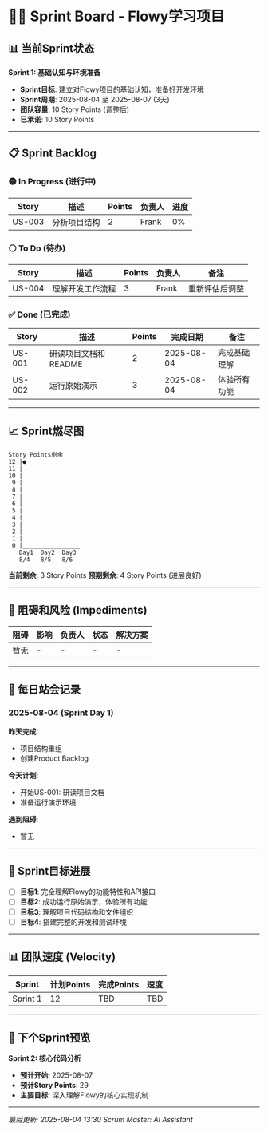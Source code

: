# 🏃‍♂️ Sprint Board - Flowy学习项目

## 📊 当前Sprint状态

**Sprint 1: 基础认知与环境准备**
- **Sprint目标**: 建立对Flowy项目的基础认知，准备好开发环境
- **Sprint周期**: 2025-08-04 至 2025-08-07 (3天)
- **团队容量**: 10 Story Points (调整后)
- **已承诺**: 10 Story Points

---

## 📋 Sprint Backlog

### 🟡 In Progress (进行中)
| Story | 描述 | Points | 负责人 | 进度 |
|-------|------|--------|--------|------|
| US-003 | 分析项目结构 | 2 | Frank | 0% |

### ⚪ To Do (待办)
| Story | 描述 | Points | 负责人 | 备注 |
|-------|------|--------|--------|------|
| US-004 | 理解开发工作流程 | 3 | Frank | 重新评估后调整 |

### ✅ Done (已完成)
| Story | 描述 | Points | 完成日期 | 备注 |
|-------|------|--------|----------|------|
| US-001 | 研读项目文档和README | 2 | 2025-08-04 | 完成基础理解 |
| US-002 | 运行原始演示 | 3 | 2025-08-04 | 体验所有功能 |

---

## 📈 Sprint燃尽图

```
Story Points剩余
12 |●
11 |
10 |
 9 |
 8 |
 7 |
 6 |
 5 |
 4 |
 3 |
 2 |
 1 |
 0 |________________
   Day1  Day2  Day3
   8/4   8/5   8/6
```

**当前剩余**: 3 Story Points
**预期剩余**: 4 Story Points (进展良好)

---

## 🚧 阻碍和风险 (Impediments)

| 阻碍 | 影响 | 负责人 | 状态 | 解决方案 |
|------|------|--------|------|----------|
| 暂无 | - | - | - | - |

---

## 📝 每日站会记录

### 2025-08-04 (Sprint Day 1)
**昨天完成**:
- 项目结构重组
- 创建Product Backlog

**今天计划**:
- 开始US-001: 研读项目文档
- 准备运行演示环境

**遇到阻碍**:
- 暂无

---

## 🎯 Sprint目标进展

- [ ] **目标1**: 完全理解Flowy的功能特性和API接口
- [ ] **目标2**: 成功运行原始演示，体验所有功能
- [ ] **目标3**: 理解项目代码结构和文件组织
- [ ] **目标4**: 搭建完整的开发和测试环境

---

## 📊 团队速度 (Velocity)

| Sprint | 计划Points | 完成Points | 速度 |
|--------|------------|------------|------|
| Sprint 1 | 12 | TBD | TBD |

---

## 🔄 下个Sprint预览

**Sprint 2: 核心代码分析**
- **预计开始**: 2025-08-07
- **预计Story Points**: 29
- **主要目标**: 深入理解Flowy的核心实现机制

---

*最后更新: 2025-08-04 13:30*
*Scrum Master: AI Assistant*
